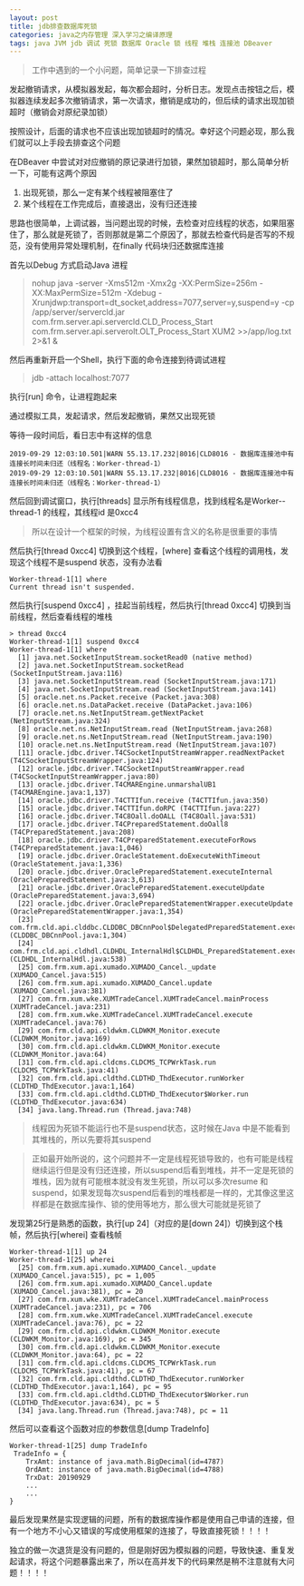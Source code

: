 ```yaml
---
layout: post
title: jdb排查数据库死锁
categories: java之内存管理 深入学习之编译原理 
tags: java JVM jdb 调试 死锁 数据库 Oracle 锁 线程 堆栈 连接池 DBeaver 
---
```


>工作中遇到的一个小问题，简单记录一下排查过程

发起撤销请求，从模拟器发起，每次都会超时，分析日志。发现点击按钮之后，模拟器连续发起多次撤销请求，第一次请求，撤销是成功的，但后续的请求出现加锁超时（撤销会对原纪录加锁）

按照设计，后面的请求也不应该出现加锁超时的情况。幸好这个问题必现，那么我们就可以上手段去排查这个问题

在DBeaver 中尝试对对应撤销的原记录进行加锁，果然加锁超时，那么简单分析一下，可能有这两个原因

1. 出现死锁，那么一定有某个线程被阻塞住了
2. 某个线程在工作完成后，直接退出，没有归还连接

思路也很简单，上调试器，当问题出现的时候，去检查对应线程的状态，如果阻塞住了，那么就是死锁了，否则那就是第二个原因了，那就去检查代码是否写的不规范，没有使用异常处理机制，在finally 代码块归还数据库连接

首先以Debug 方式启动Java 进程

>nohup java -server -Xms512m -Xmx2g -XX:PermSize=256m -XX:MaxPermSize=512m -Xdebug -Xrunjdwp:transport=dt_socket,address=7077,server=y,suspend=y -cp /app/server/servercld.jar com.frm.server.api.servercld.CLD_Process_Start com.frm.server.api.serverolt.OLT_Process_Start XUM2 >>/app/log.txt 2>&1 &

然后再重新开启一个Shell，执行下面的命令连接到待调试进程

>jdb -attach localhost:7077

执行[run] 命令，让进程跑起来

通过模拟工具，发起请求，然后发起撤销，果然又出现死锁

等待一段时间后，看日志中有这样的信息

```
2019-09-29 12:03:10.501|WARN 55.13.17.232|8016|CLD8016 - 数据库连接池中有连接长时间未归还（线程名：Worker-thread-1）
2019-09-29 12:03:10.501|WARN 55.13.17.232|8016|CLD8016 - 数据库连接池中有连接长时间未归还（线程名：Worker-thread-1）
```

然后回到调试窗口，执行[threads] 显示所有线程信息，找到线程名是Worker--thread-1 的线程，其线程id 是0xcc4

>所以在设计一个框架的时候，为线程设置有含义的名称是很重要的事情

然后执行[thread 0xcc4] 切换到这个线程，[where] 查看这个线程的调用栈，发现这个线程不是suspend 状态，没有办法看

```
Worker-thread-1[1] where
Current thread isn't suspended.
```

然后执行[suspend 0xcc4] ，挂起当前线程，然后执行[thread 0xcc4] 切换到当前线程，然后查看线程的堆栈

```
> thread 0xcc4
Worker-thread-1[1] suspend 0xcc4
Worker-thread-1[1] where
  [1] java.net.SocketInputStream.socketRead0 (native method)
  [2] java.net.SocketInputStream.socketRead (SocketInputStream.java:116)
  [3] java.net.SocketInputStream.read (SocketInputStream.java:171)
  [4] java.net.SocketInputStream.read (SocketInputStream.java:141)
  [5] oracle.net.ns.Packet.receive (Packet.java:308)
  [6] oracle.net.ns.DataPacket.receive (DataPacket.java:106)
  [7] oracle.net.ns.NetInputStream.getNextPacket (NetInputStream.java:324)
  [8] oracle.net.ns.NetInputStream.read (NetInputStream.java:268)
  [9] oracle.net.ns.NetInputStream.read (NetInputStream.java:190)
  [10] oracle.net.ns.NetInputStream.read (NetInputStream.java:107)
  [11] oracle.jdbc.driver.T4CSocketInputStreamWrapper.readNextPacket (T4CSocketInputStreamWrapper.java:124)
  [12] oracle.jdbc.driver.T4CSocketInputStreamWrapper.read (T4CSocketInputStreamWrapper.java:80)
  [13] oracle.jdbc.driver.T4CMAREngine.unmarshalUB1 (T4CMAREngine.java:1,137)
  [14] oracle.jdbc.driver.T4CTTIfun.receive (T4CTTIfun.java:350)
  [15] oracle.jdbc.driver.T4CTTIfun.doRPC (T4CTTIfun.java:227)
  [16] oracle.jdbc.driver.T4C8Oall.doOALL (T4C8Oall.java:531)
  [17] oracle.jdbc.driver.T4CPreparedStatement.doOall8 (T4CPreparedStatement.java:208)
  [18] oracle.jdbc.driver.T4CPreparedStatement.executeForRows (T4CPreparedStatement.java:1,046)
  [19] oracle.jdbc.driver.OracleStatement.doExecuteWithTimeout (OracleStatement.java:1,336)
  [20] oracle.jdbc.driver.OraclePreparedStatement.executeInternal (OraclePreparedStatement.java:3,613)
  [21] oracle.jdbc.driver.OraclePreparedStatement.executeUpdate (OraclePreparedStatement.java:3,694)
  [22] oracle.jdbc.driver.OraclePreparedStatementWrapper.executeUpdate (OraclePreparedStatementWrapper.java:1,354)
  [23] com.frm.cld.api.clddbc.CLDDBC_DBCnnPool$DelegatedPreparedStatement.executeUpdate (CLDDBC_DBCnnPool.java:1,304)
  [24] com.frm.cld.api.cldhdl.CLDHDL_InternalHdl$CLDHDL_PreparedStatement.executeUpdate (CLDHDL_InternalHdl.java:538)
  [25] com.frm.xum.api.xumado.XUMADO_Cancel._update (XUMADO_Cancel.java:515)
  [26] com.frm.xum.api.xumado.XUMADO_Cancel.update (XUMADO_Cancel.java:381)
  [27] com.frm.xum.wke.XUMTradeCancel.XUMTradeCancel.mainProcess (XUMTradeCancel.java:231)
  [28] com.frm.xum.wke.XUMTradeCancel.XUMTradeCancel.execute (XUMTradeCancel.java:76)
  [29] com.frm.cld.api.cldwkm.CLDWKM_Monitor.execute (CLDWKM_Monitor.java:169)
  [30] com.frm.cld.api.cldwkm.CLDWKM_Monitor.execute (CLDWKM_Monitor.java:64)
  [31] com.frm.cld.api.cldcms.CLDCMS_TCPWrkTask.run (CLDCMS_TCPWrkTask.java:41)
  [32] com.frm.cld.api.cldthd.CLDTHD_ThdExecutor.runWorker (CLDTHD_ThdExecutor.java:1,164)
  [33] com.frm.cld.api.cldthd.CLDTHD_ThdExecutor$Worker.run (CLDTHD_ThdExecutor.java:634)
  [34] java.lang.Thread.run (Thread.java:748)
```

>线程因为死锁不能运行也不是suspend状态，这时候在Java 中是不能看到其堆栈的，所以先要将其suspend

>正如最开始所说的，这个问题并不一定是线程死锁导致的，也有可能是线程继续运行但是没有归还连接，所以suspend后看到堆栈，并不一定是死锁的堆栈，因为就有可能根本就没有发生死锁，所以可以多次resume 和suspend，如果发现每次suspend后看到的堆栈都是一样的，尤其像这里这样都是在数据库操作、锁的使用等地方，那么很大可能就是死锁了

发现第25行是熟悉的函数，执行[up 24]（对应的是[down 24]）切换到这个栈帧，然后执行[wherei] 查看栈帧

```
Worker-thread-1[1] up 24
Worker-thread-1[25] wherei
  [25] com.frm.xum.api.xumado.XUMADO_Cancel._update (XUMADO_Cancel.java:515), pc = 1,005
  [26] com.frm.xum.api.xumado.XUMADO_Cancel.update (XUMADO_Cancel.java:381), pc = 20
  [27] com.frm.xum.wke.XUMTradeCancel.XUMTradeCancel.mainProcess (XUMTradeCancel.java:231), pc = 706
  [28] com.frm.xum.wke.XUMTradeCancel.XUMTradeCancel.execute (XUMTradeCancel.java:76), pc = 22
  [29] com.frm.cld.api.cldwkm.CLDWKM_Monitor.execute (CLDWKM_Monitor.java:169), pc = 345
  [30] com.frm.cld.api.cldwkm.CLDWKM_Monitor.execute (CLDWKM_Monitor.java:64), pc = 22
  [31] com.frm.cld.api.cldcms.CLDCMS_TCPWrkTask.run (CLDCMS_TCPWrkTask.java:41), pc = 67
  [32] com.frm.cld.api.cldthd.CLDTHD_ThdExecutor.runWorker (CLDTHD_ThdExecutor.java:1,164), pc = 95
  [33] com.frm.cld.api.cldthd.CLDTHD_ThdExecutor$Worker.run (CLDTHD_ThdExecutor.java:634), pc = 5
  [34] java.lang.Thread.run (Thread.java:748), pc = 11
```

然后可以查看这个函数对应的参数信息[dump TradeInfo]

```
Worker-thread-1[25] dump TradeInfo
 TradeInfo = {
    TrxAmt: instance of java.math.BigDecimal(id=4787)
    OrdAmt: instance of java.math.BigDecimal(id=4788)
    TrxDat: 20190929
    ...
    ...
}
```

最后发现果然是实现逻辑的问题，所有的数据库操作都是使用自己申请的连接，但有一个地方不小心又错误的写成使用框架的连接了，导致直接死锁！！！！

独立的做一次退货是没有问题的，但是刚好因为模拟器的问题，导致快速、重复发起请求，将这个问题暴露出来了，所以在高并发下的代码果然是稍不注意就有大问题！！！！
